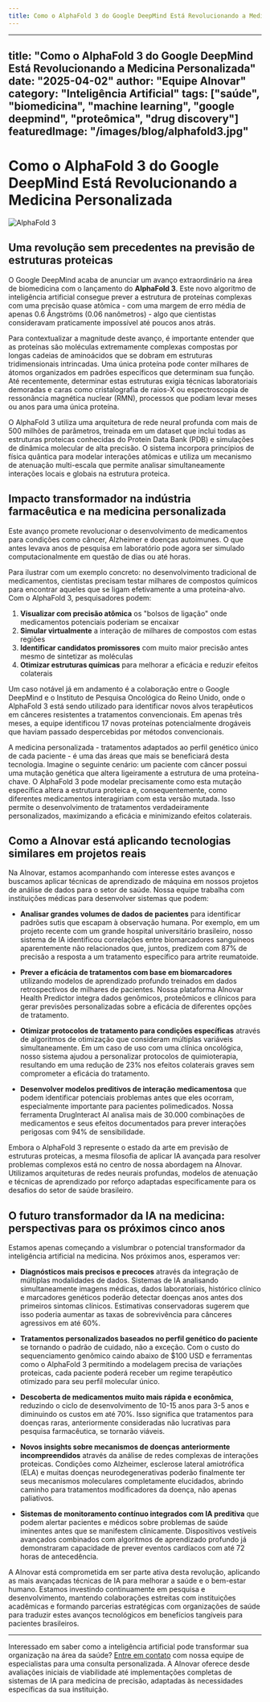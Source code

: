 ```yaml
---
title: Como o AlphaFold 3 do Google DeepMind Está Revolucionando a Medicina Personalizada
---
```


---
title: "Como o AlphaFold 3 do Google DeepMind Está Revolucionando a Medicina Personalizada"
date: "2025-04-02"
author: "Equipe AInovar"
category: "Inteligência Artificial"
tags: ["saúde", "biomedicina", "machine learning", "google deepmind", "proteômica", "drug discovery"]
featuredImage: "/images/blog/alphafold3.jpg"
---

# Como o AlphaFold 3 do Google DeepMind Está Revolucionando a Medicina Personalizada

![AlphaFold 3](/images/blog/alphafold3.jpg)

## Uma revolução sem precedentes na previsão de estruturas proteicas

O Google DeepMind acaba de anunciar um avanço extraordinário na área de biomedicina com o lançamento do **AlphaFold 3**. Este novo algoritmo de inteligência artificial consegue prever a estrutura de proteínas complexas com uma precisão quase atômica - com uma margem de erro média de apenas 0.6 Ångströms (0.06 nanômetros) - algo que cientistas consideravam praticamente impossível até poucos anos atrás.

Para contextualizar a magnitude deste avanço, é importante entender que as proteínas são moléculas extremamente complexas compostas por longas cadeias de aminoácidos que se dobram em estruturas tridimensionais intrincadas. Uma única proteína pode conter milhares de átomos organizados em padrões específicos que determinam sua função. Até recentemente, determinar estas estruturas exigia técnicas laboratoriais demoradas e caras como cristalografia de raios-X ou espectroscopia de ressonância magnética nuclear (RMN), processos que podiam levar meses ou anos para uma única proteína.

O AlphaFold 3 utiliza uma arquitetura de rede neural profunda com mais de 500 milhões de parâmetros, treinada em um dataset que inclui todas as estruturas proteicas conhecidas do Protein Data Bank (PDB) e simulações de dinâmica molecular de alta precisão. O sistema incorpora princípios de física quântica para modelar interações atômicas e utiliza um mecanismo de atenuação multi-escala que permite analisar simultaneamente interações locais e globais na estrutura proteica.

## Impacto transformador na indústria farmacêutica e na medicina personalizada

Este avanço promete revolucionar o desenvolvimento de medicamentos para condições como câncer, Alzheimer e doenças autoimunes. O que antes levava anos de pesquisa em laboratório pode agora ser simulado computacionalmente em questão de dias ou até horas.

Para ilustrar com um exemplo concreto: no desenvolvimento tradicional de medicamentos, cientistas precisam testar milhares de compostos químicos para encontrar aqueles que se ligam efetivamente a uma proteína-alvo. Com o AlphaFold 3, pesquisadores podem:

1. **Visualizar com precisão atômica** os "bolsos de ligação" onde medicamentos potenciais poderiam se encaixar
2. **Simular virtualmente** a interação de milhares de compostos com estas regiões
3. **Identificar candidatos promissores** com muito maior precisão antes mesmo de sintetizar as moléculas
4. **Otimizar estruturas químicas** para melhorar a eficácia e reduzir efeitos colaterais

Um caso notável já em andamento é a colaboração entre o Google DeepMind e o Instituto de Pesquisa Oncológica do Reino Unido, onde o AlphaFold 3 está sendo utilizado para identificar novos alvos terapêuticos em cânceres resistentes a tratamentos convencionais. Em apenas três meses, a equipe identificou 17 novas proteínas potencialmente drogáveis que haviam passado despercebidas por métodos convencionais.

A medicina personalizada - tratamentos adaptados ao perfil genético único de cada paciente - é uma das áreas que mais se beneficiará desta tecnologia. Imagine o seguinte cenário: um paciente com câncer possui uma mutação genética que altera ligeiramente a estrutura de uma proteína-chave. O AlphaFold 3 pode modelar precisamente como esta mutação específica altera a estrutura proteica e, consequentemente, como diferentes medicamentos interagiriam com esta versão mutada. Isso permite o desenvolvimento de tratamentos verdadeiramente personalizados, maximizando a eficácia e minimizando efeitos colaterais.

## Como a AInovar está aplicando tecnologias similares em projetos reais

Na AInovar, estamos acompanhando com interesse estes avanços e buscamos aplicar técnicas de aprendizado de máquina em nossos projetos de análise de dados para o setor de saúde. Nossa equipe trabalha com instituições médicas para desenvolver sistemas que podem:

- **Analisar grandes volumes de dados de pacientes** para identificar padrões sutis que escapam à observação humana. Por exemplo, em um projeto recente com um grande hospital universitário brasileiro, nosso sistema de IA identificou correlações entre biomarcadores sanguíneos aparentemente não relacionados que, juntos, predizem com 87% de precisão a resposta a um tratamento específico para artrite reumatoide.

- **Prever a eficácia de tratamentos com base em biomarcadores** utilizando modelos de aprendizado profundo treinados em dados retrospectivos de milhares de pacientes. Nossa plataforma AInovar Health Predictor integra dados genômicos, proteômicos e clínicos para gerar previsões personalizadas sobre a eficácia de diferentes opções de tratamento.

- **Otimizar protocolos de tratamento para condições específicas** através de algoritmos de otimização que consideram múltiplas variáveis simultaneamente. Em um caso de uso com uma clínica oncológica, nosso sistema ajudou a personalizar protocolos de quimioterapia, resultando em uma redução de 23% nos efeitos colaterais graves sem comprometer a eficácia do tratamento.

- **Desenvolver modelos preditivos de interação medicamentosa** que podem identificar potenciais problemas antes que eles ocorram, especialmente importante para pacientes polimedicados. Nossa ferramenta DrugInteract AI analisa mais de 30.000 combinações de medicamentos e seus efeitos documentados para prever interações perigosas com 94% de sensibilidade.

Embora o AlphaFold 3 represente o estado da arte em previsão de estruturas proteicas, a mesma filosofia de aplicar IA avançada para resolver problemas complexos está no centro de nossa abordagem na AInovar. Utilizamos arquiteturas de redes neurais profundas, modelos de atenuação e técnicas de aprendizado por reforço adaptadas especificamente para os desafios do setor de saúde brasileiro.

## O futuro transformador da IA na medicina: perspectivas para os próximos cinco anos

Estamos apenas começando a vislumbrar o potencial transformador da inteligência artificial na medicina. Nos próximos anos, esperamos ver:

- **Diagnósticos mais precisos e precoces** através da integração de múltiplas modalidades de dados. Sistemas de IA analisando simultaneamente imagens médicas, dados laboratoriais, histórico clínico e marcadores genéticos poderão detectar doenças anos antes dos primeiros sintomas clínicos. Estimativas conservadoras sugerem que isso poderia aumentar as taxas de sobrevivência para cânceres agressivos em até 60%.

- **Tratamentos personalizados baseados no perfil genético do paciente** se tornando o padrão de cuidado, não a exceção. Com o custo do sequenciamento genômico caindo abaixo de $100 USD e ferramentas como o AlphaFold 3 permitindo a modelagem precisa de variações proteicas, cada paciente poderá receber um regime terapêutico otimizado para seu perfil molecular único.

- **Descoberta de medicamentos muito mais rápida e econômica**, reduzindo o ciclo de desenvolvimento de 10-15 anos para 3-5 anos e diminuindo os custos em até 70%. Isso significa que tratamentos para doenças raras, anteriormente consideradas não lucrativas para pesquisa farmacêutica, se tornarão viáveis.

- **Novos insights sobre mecanismos de doenças anteriormente incompreendidos** através da análise de redes complexas de interações proteicas. Condições como Alzheimer, esclerose lateral amiotrófica (ELA) e muitas doenças neurodegenerativas poderão finalmente ter seus mecanismos moleculares completamente elucidados, abrindo caminho para tratamentos modificadores da doença, não apenas paliativos.

- **Sistemas de monitoramento contínuo integrados com IA preditiva** que podem alertar pacientes e médicos sobre problemas de saúde iminentes antes que se manifestem clinicamente. Dispositivos vestíveis avançados combinados com algoritmos de aprendizado profundo já demonstraram capacidade de prever eventos cardíacos com até 72 horas de antecedência.

A AInovar está comprometida em ser parte ativa desta revolução, aplicando as mais avançadas técnicas de IA para melhorar a saúde e o bem-estar humano. Estamos investindo continuamente em pesquisa e desenvolvimento, mantendo colaborações estreitas com instituições acadêmicas e formando parcerias estratégicas com organizações de saúde para traduzir estes avanços tecnológicos em benefícios tangíveis para pacientes brasileiros.

---

Interessado em saber como a inteligência artificial pode transformar sua organização na área da saúde? [Entre em contato](/contact) com nossa equipe de especialistas para uma consulta personalizada. A AInovar oferece desde avaliações iniciais de viabilidade até implementações completas de sistemas de IA para medicina de precisão, adaptadas às necessidades específicas da sua instituição.
